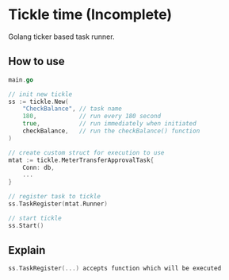 # Tickle time (Incomplete)

Golang ticker based task runner.

## How to use

```go
main.go

// init new tickle
ss := tickle.New(
    "CheckBalance", // task name
    180,            // run every 180 second
    true,           // run immediately when initiated
    checkBalance,   // run the checkBalance() function
)

// create custom struct for execution to use
mtat := tickle.MeterTransferApprovalTask{
    Conn: db,
    ...
}

// register task to tickle
ss.TaskRegister(mtat.Runner)

// start tickle
ss.Start()
```

## Explain

```go
ss.TaskRegister(...) accepts function which will be executed
```
